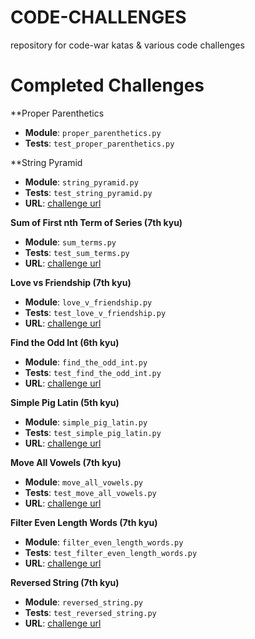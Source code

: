 # CODE-CHALLENGES
repository for code-war katas & various code challenges

# Completed Challenges

**Proper Parenthetics
- **Module**: `proper_parenthetics.py`
- **Tests**: `test_proper_parenthetics.py`


**String Pyramid
- **Module**: `string_pyramid.py`
- **Tests**: `test_string_pyramid.py`
- **URL**: [challenge url](https://www.codewars.com/kata/string-pyramid/train/python)


**Sum of First nth Term of Series (7th kyu)**
- **Module**: `sum_terms.py`
- **Tests**: `test_sum_terms.py`
- **URL**: [challenge url](https://www.codewars.com/kata/sum-of-the-first-nth-term-of-series/train/python)


**Love vs Friendship (7th kyu)**
- **Module**: `love_v_friendship.py`
- **Tests**: `test_love_v_friendship.py`
- **URL**: [challenge url](https://www.codewars.com/kata/love-vs-friendship/train/python)


**Find the Odd Int (6th kyu)**
- **Module**: `find_the_odd_int.py`
- **Tests**: `test_find_the_odd_int.py`
- **URL**: [challenge url](https://www.codewars.com/kata/find-the-odd-int/train/python)


**Simple Pig Latin (5th kyu)**
- **Module**: `simple_pig_latin.py`
- **Tests**: `test_simple_pig_latin.py`
- **URL**: [challenge url](https://www.codewars.com/kata/simple-pig-latin/train/python)


**Move All Vowels (7th kyu)**
- **Module**: `move_all_vowels.py`
- **Tests**: `test_move_all_vowels.py`
- **URL**: [challenge url](https://www.codewars.com/kata/move-all-vowels/train/python)


**Filter Even Length Words (7th kyu)**
- **Module**: `filter_even_length_words.py`
- **Tests**: `test_filter_even_length_words.py`
- **URL**: [challenge url](https://www.codewars.com/kata/filterevenlengthwords/train/python)


**Reversed String (7th kyu)**
- **Module**: `reversed_string.py`
- **Tests**: `test_reversed_string.py`
- **URL**: [challenge url](https://www.codewars.com/kata/reversed-strings/train/python)
